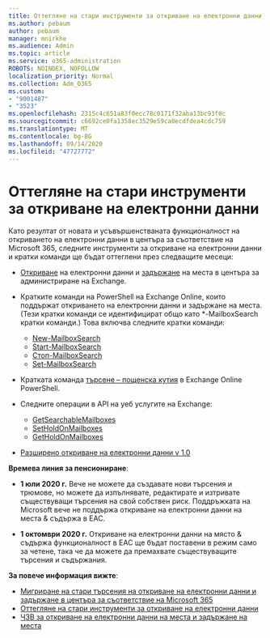```yaml
---
title: Оттегляне на стари инструменти за откриване на електронни данни
ms.author: pebaum
author: pebaum
manager: mnirkhe
ms.audience: Admin
ms.topic: article
ms.service: o365-administration
ROBOTS: NOINDEX, NOFOLLOW
localization_priority: Normal
ms.collection: Adm_O365
ms.custom:
- "9001487"
- "3523"
ms.openlocfilehash: 2315c4c651a83f0ecc78c0171f32aba13bc93f8c
ms.sourcegitcommit: c6692ce0fa1358ec3529e59ca0ecdfdea4cdc759
ms.translationtype: MT
ms.contentlocale: bg-BG
ms.lasthandoff: 09/14/2020
ms.locfileid: "47727772"
---
```

# <a name="retirement-of-legacy-ediscovery-tools"></a>Оттегляне на стари инструменти за откриване на електронни данни

Като резултат от новата и усъвършенстваната функционалност на откриването на електронни данни в центъра за съответствие на Microsoft 365, следните инструменти за откриване на електронни данни и кратки команди ще бъдат оттеглени през следващите месеци:

- [Откриване](https://docs.microsoft.com/exchange/security-and-compliance/in-place-ediscovery/in-place-ediscovery) на електронни данни и [задържане](https://docs.microsoft.com/exchange/security-and-compliance/create-or-remove-in-place-holds) на места в центъра за администриране на Exchange.

- Кратките команди на PowerShell на Exchange Online, които поддържат откриването на електронни данни и задържане на места. (Тези кратки команди се идентифицират общо като *-MailboxSearch кратки команди.) Това включва следните кратки команди:

    - [New-MailboxSearch](https://docs.microsoft.com/powershell/module/exchange/policy-and-compliance-content-search/new-mailboxsearch)
    - [Start-MailboxSearch](https://docs.microsoft.com/powershell/module/exchange/policy-and-compliance-content-search/start-mailboxsearch)
    - [Стоп-MailboxSearch](https://docs.microsoft.com/powershell/module/exchange/policy-and-compliance-content-search/stop-mailboxsearch)
    - [Set-MailboxSearch](https://docs.microsoft.com/powershell/module/exchange/policy-and-compliance-content-search/set-mailboxsearch)

- Кратката команда [търсене – пощенска кутия](https://docs.microsoft.com/powershell/module/exchange/mailboxes/search-mailbox?view=exchange-ps) в Exchange Online PowerShell.
- Следните операции в API на уеб услугите на Exchange:
    - [GetSearchableMailboxes](https://docs.microsoft.com/exchange/client-developer/web-service-reference/getsearchablemailboxes-operation)
    - [SetHoldOnMailboxes](https://docs.microsoft.com/exchange/client-developer/web-service-reference/setholdonmailboxes-operation)
    - [GetHoldOnMailboxes](https://docs.microsoft.com/exchange/client-developer/web-service-reference/getholdonmailboxes-operation)

- [Разширено откриване на електронни данни v 1.0](https://docs.microsoft.com/microsoft-365/compliance/office-365-advanced-ediscovery)

**Времева линия за пенсиониране**:
- **1 юли 2020 г.** Вече не можете да създавате нови търсения и трюмове, но можете да изпълнявате, редактирате и изтривате съществуващи търсения на свой собствен риск. Поддръжката на Microsoft вече не поддържа откриване на електронни данни на места & съдържа в EAC.
    
- **1 октомври 2020 г.** Откриване на електронни данни на място & съдържа функционалност в EAC ще бъдат поставени в режим само за четене, така че да можете да премахвате съществуващите търсения и съдържания.

**За повече информация вижте**:

 - [Мигриране на стари търсения на откриване на електронни данни и задържане в центъра за съответствие на Microsoft 365](https://docs.microsoft.com/microsoft-365/compliance/migrate-legacy-ediscovery-searches-and-holds)
 - [Оттегляне на стари инструменти за откриване на електронни данни](https://docs.microsoft.com/microsoft-365/compliance/legacy-ediscovery-retirement)
 - [ЧЗВ за откриване на електронни данни на места и задържане на места](https://docs.microsoft.com/microsoft-365/compliance/legacy-ediscovery-retirement#faqs-about-in-place-ediscovery-and-in-place-holds)



